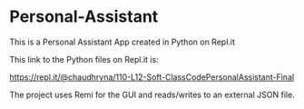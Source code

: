 # Personal-Assistant
This is a Personal Assistant App created in Python on Repl.it

This link to the Python files on Repl.it is:

https://repl.it/@chaudhryna/110-L12-Soft-ClassCodePersonalAssistant-Final

The project uses Remi for the GUI and reads/writes to an external JSON file.


